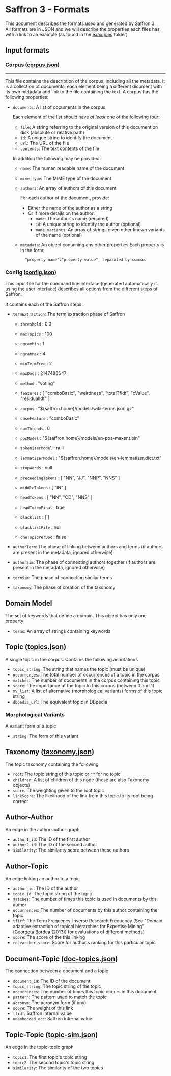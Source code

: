 Saffron 3 - Formats
===================

This document describes the formats used and generated by Saffron 3. <br/>All formats are in JSON
and we will describe the properties each files has, with a link to an example (as found in the [examples](https://gitlab.insight-centre.org/saffron/saffron/blob/saffron_development/examples/) folder)

## Input formats

### Corpus  ([corpus.json](https://gitlab.insight-centre.org/saffron/saffron/blob/saffron_development/examples/corpus.json))
------

This file contains the description of the corpus, including all the metadata. It is a collection of documents, each element being a different dicument with its own metadata and link to the file containing the text. A corpus has the following properties:

* `documents`: A list of documents in the corpus

    Each element of the list should have *at least* one of the following four:

    * `file`: A string referring to the original version of this document on disk (absolute or relative path)
    * `id`: A unique string to identify the document
    * `url`: The URL of the file
    * `contents`: The text contents of the file
    
    In addition the following may be provided:
    * `name`: The human readable name of the document
    * `mime_type`: The MIME type of the document
    * `authors`: An array of authors of this document
            
        For each author of the document, provide:
        - Either the name of the author as a string
        - Or if more details on the author:
            * `name`: The author's name (required)
            * `id`: A unique string to identify the author (optional)
            * `name_variants`: An array of strings given other known variants of the name (optional)
            
    * `metadata`: An object containing any other properties
        Each property is in the form: 
        
            "property name":"property value", separated by commas


### Config ([config.json](https://gitlab.insight-centre.org/saffron/saffron/blob/saffron_development/examples/config.json))

This input file for the command line interface (generated automatically if using the user interface) describes all options from the different steps of Saffron.

It contains each of the Saffron steps:

* `termExtraction`: The term extraction phase of Saffron
    * `threshold` : 0.0

    * `maxTopics` : 100
    
    * `ngramMin` : 1
    
    * `ngramMax` : 4
    
    * `minTermFreq` : 2
    
    * `maxDocs` : 2147483647
    
    * `method` : "voting"
    
    * `features` : [ "comboBasic", "weirdness", "totalTfIdf", "cValue", "residualIdf" ]
    
    * `corpus` : "${saffron.home}/models/wiki-terms.json.gz"
    
    * `baseFeature` : "comboBasic"
    
    * `numThreads` : 0
    
    * `posModel` : "${saffron.home}/models/en-pos-maxent.bin"
    
    * `tokenizerModel` : null
    
    * `lemmatizerModel` : "${saffron.home}/models/en-lemmatizer.dict.txt"
    
    * `stopWords` : null
    
    * `preceedingTokens` : [ "NN", "JJ", "NNP", "NNS" ]
    
    * `middleTokens` : [ "IN" ]
    
    * `headTokens` : [ "NN", "CD", "NNS" ]
    
    * `headTokenFinal` : true
    
    * `blacklist` : [ ]
    
    * `blacklistFile` : null
    
    * `oneTopicPerDoc` : false



* `authorTerm`: The phase of linking between authors and terms (if authors are present in the metadata, ignored otherwise)

* `authorSim`: The phase of connecting authors together (if authors are present in the metadata, ignored otherwise)

* `termSim`: The phase of connecting similar terms

* `taxonomy`: The phase of creation of the taxonomy

Domain Model
------------

The set of keywords that define a domain. This object has only one property

* `terms`: An array of strings containing keywords

Topic ([topics.json](https://gitlab.insight-centre.org/saffron/saffron/blob/saffron_development/examples/topics.json))
-----

A single topic in the corpus. Contains the following annotations

* `topic_string`: The string that names the topic (must be unique)
* `occurrences`: The total number of occurrences of a topic in the corpus
* `matches`: The number of documents in the corpus containing this topic
* `score`: The importance of the topic to this corpus (between 0 and 1)
* `mv_list`: A list of alternative (morphological variants) forms of this 
topic string
* `dbpedia_url`: The equivalent topic in DBpedia

### Morphological Variants

A variant form of a topic

* `string`: The form of this variant

Taxonomy  ([taxonomy.json](https://gitlab.insight-centre.org/saffron/saffron/blob/saffron_development/examples/taxonomy.json))
--------

The topic taxonomy containing the following

* `root`: The topic string of this topic or `""` for no topic
* `children`: A list of children of this node (these are also Taxonomy objects)
* `score`: The weighting given to the root topic
* `linkScore`: The likelihood of the link from this topic to its root being correct

Author-Author
-------------

An edge in the author-author graph

* `author1_id`: The ID of the first author
* `author2_id`: The ID of the second author
* `similarity`: The similarity score between these authors

Author-Topic
------------

An edge linking an author to a topic

* `author_id`: The ID of the author
* `topic_id`: The topic string of the topic
* `matches`: The number of times this topic is used in documents by this author
* `occurrences`: The number of documents by this author containing the topic
* `tfirf`: The Term Frequency-Inverse Research Frequency (See "Domain adaptive 
extraction of topical hierarchies for Expertise Mining" (Georgeta Bordea (2013)) 
for evaluations of different methods)
* `score`: The score of the this linking
* `researcher_score`: Score for author's ranking for this particular topic

Document-Topic ([doc-topics.json](https://gitlab.insight-centre.org/saffron/saffron/blob/saffron_development/examples/doc-topics.json))
--------------

The connection between a document and a topic

* `document_id`: The ID of the document
* `topic_string`: The topic string of the topic
* `occurrences`: The number of times this topic occurs in this document
* `pattern`: The pattern used to match the topic
* `acronym`: The acronym form (if any)
* `score`: The weight of this link
* `tfidf`: Saffron internal value
* `unembedded_occ`: Saffron internal value

Topic-Topic ([topic-sim.json](https://gitlab.insight-centre.org/saffron/saffron/blob/saffron_development/examples/topic-sim.json))
-----------

An edge in the topic-topic graph

* `topic1`: The first topic's topic string
* `topic2`: The second topic's topic string
* `similarity`: The similarity of the two topics


